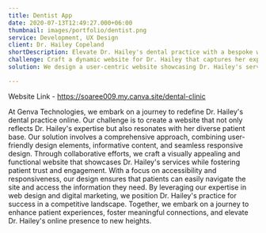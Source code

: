 ```yaml
---
title: Dentist App
date: 2020-07-13T12:49:27.000+06:00
thumbnail: images/portfolio/dentist.png
service: Development, UX Design
client: Dr. Hailey Copeland
shortDescription: Elevate Dr. Hailey's dental practice with a bespoke website. Explore our tailored solutions for seamless patient engagement and practice growth.
challenge: Craft a dynamic website for Dr. Hailey that captures her expertise, fosters patient trust, and stands out in a competitive market, tailored to diverse audience needs.
solution: We design a user-centric website showcasing Dr. Hailey's services, integrating responsive design, informative content, and intuitive navigation. Our solution enhances patient experience and practice visibility.

---
```

Website Link - https://soaree009.my.canva.site/dental-clinic

At Genva Technologies, we embark on a journey to redefine Dr. Hailey's dental practice online. Our challenge is to create a website that not only reflects Dr. Hailey's expertise but also resonates with her diverse patient base. Our solution involves a comprehensive approach, combining user-friendly design elements, informative content, and seamless responsive design. Through collaborative efforts, we craft a visually appealing and functional website that showcases Dr. Hailey's services while fostering patient trust and engagement. With a focus on accessibility and responsiveness, our design ensures that patients can easily navigate the site and access the information they need. By leveraging our expertise in web design and digital marketing, we position Dr. Hailey's practice for success in a competitive landscape. Together, we embark on a journey to enhance patient experiences, foster meaningful connections, and elevate Dr. Hailey's online presence to new heights.
